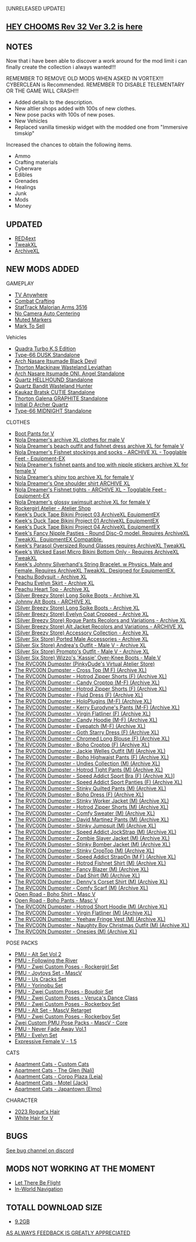 [UNRELEASED UPDATE]

[HEY CHOOMS Rev 32 Ver 3.2 is here](https://next.nexusmods.com/cyberpunk2077/collections/dfvt7o/revisions/17?pk_campaign=ViewCollection&pk_source=vortex)
-

NOTES
-

Now that i have been able to discover a work around for the mod limit i can finally create the collection i always wanted!!!

REMEMBER TO REMOVE OLD MODS WHEN ASKED IN VORTEX!!! CYBERCLEAN is Recommended. 
REMEMBER TO DISABLE TELEMENTARY OR THE GAME WILL CRASH!!!

- Added details to the description.
- New altlier shops added with 100s of new clothes.
- New pose packs with 100s of new poses.
- New Vehicles
- Replaced vanilla timeskip widget with the modded one from "Immersive timskip" 

Increased the chances to obtain the following items.
- Ammo
- Crafting materials 
- Cyberware
- Edibles
- Grenades
- Healings
- Junk
- Mods
- Money

UPDATED
-

- [RED4ext](https://www.nexusmods.com/cyberpunk2077/mods/2380)
- [TweakXL](https://www.nexusmods.com/cyberpunk2077/mods/4197)
- [ArchiveXL](https://www.nexusmods.com/cyberpunk2077/mods/4198)

NEW MODS ADDED 
-

GAMEPLAY
- [TV Anywhere](https://www.nexusmods.com/cyberpunk2077/mods/8162)
- [Combat Crafting](https://www.nexusmods.com/cyberpunk2077/mods/4928)
- [StatTrack Malorian Arms 3516](https://www.nexusmods.com/cyberpunk2077/mods/3994?tab=description)
- [No Camera Auto Centering](https://www.nexusmods.com/cyberpunk2077/mods/2169?tab=description)
- [Muted Markers](https://www.nexusmods.com/cyberpunk2077/mods/1727?tab=description)
- [Mark To Sell](https://www.nexusmods.com/cyberpunk2077/mods/4725?tab=description)

Vehicles
- [Quadra Turbo K.S Edition](https://www.nexusmods.com/cyberpunk2077/mods/8260?tab=description)
- [Type-66 DUSK Standalone](https://www.nexusmods.com/cyberpunk2077/mods/8009?tab=description)
- [Arch Nasare Itsumade Black Devil](https://www.nexusmods.com/cyberpunk2077/mods/7980?tab=description)
- [Thorton Mackinaw Wasteland Leviathan](https://www.nexusmods.com/cyberpunk2077/mods/7996?tab=description)
- [Arch Nasare Itsumade ONI. Angel Standalone](https://www.nexusmods.com/cyberpunk2077/mods/8023?tab=description)
- [Quartz HELLHOUND Standalone](https://www.nexusmods.com/cyberpunk2077/mods/8159?tab=description)
- [Quartz Bandit Wasteland Hunter](https://www.nexusmods.com/cyberpunk2077/mods/7971?tab=description)
- [Kaukaz Bratsk CUTIE Standalone](https://www.nexusmods.com/cyberpunk2077/mods/8028?tab=description)
- [Thorton Galena GRAPHITE Standalone](https://www.nexusmods.com/cyberpunk2077/mods/8230?tab=description)
- [Initial D Archer Quartz](https://www.nexusmods.com/cyberpunk2077/mods/8279?tab=description)
- [Type-66 MIDNIGHT Standalone](https://www.nexusmods.com/cyberpunk2077/mods/8288?tab=description)

CLOTHES
- [Boot Pants for V](https://www.nexusmods.com/cyberpunk2077/mods/5095)
- [Nola Dreamer's archive XL clothes for male V](https://www.nexusmods.com/cyberpunk2077/mods/5535?tab=description)
- [Nola Dreamer's beach outfit and fishnet dress archive XL for female V](https://www.nexusmods.com/cyberpunk2077/mods/6437?tab=description)
- [Nola Dreamer's Fishnet stockings and socks - ARCHIVE XL - Togglable Feet - Equipment-EX](https://www.nexusmods.com/cyberpunk2077/mods/7822?tab=description)
- [Nola Dreamer's fishnet pants and top with nipple stickers archive XL for female V](https://www.nexusmods.com/cyberpunk2077/mods/6529?tab=description)
- [Nola Dreamer's shiny top archive XL for female V](https://www.nexusmods.com/cyberpunk2077/mods/6288?tab=description)
- [Nola Dreamer's One shoulder shirt ARCHIVE XL](https://www.nexusmods.com/cyberpunk2077/mods/7267?tab=description)
- [Nola Dreamer's Fishnet tights - ARCHIVE XL - Togglable Feet - Equipment-EX](https://www.nexusmods.com/cyberpunk2077/mods/7334?tab=description)
- [Nola Dreamer's glossy swimsuit archive XL for female V](https://www.nexusmods.com/cyberpunk2077/mods/6350?tab=description)
- [Rockergirl Atelier - Atelier Shop](https://www.nexusmods.com/cyberpunk2077/mods/4717)
- [Kwek's Duck Tape Bikini Project 03 ArchiveXL EquipmentEX](https://www.nexusmods.com/cyberpunk2077/mods/7377?tab=description)
- [Kwek's Duck Tape Bikini Project 01 ArchiveXL EquipmentEX](https://www.nexusmods.com/cyberpunk2077/mods/7352?tab=description)
- [Kwek's Duck Tape Bikini Project 04 ArchiveXL EquipmentEX](https://www.nexusmods.com/cyberpunk2077/mods/7469?tab=description)
- [Kwek's Fancy Nipple Pasties - Round Disc-O model. Requires ArchiveXL TweakXL. EquipmentEX Compatible.](https://www.nexusmods.com/cyberpunk2077/mods/6897?tab=description)
- [Kwek's Parasol Oversized Round Glasses requires ArchiveXL TweakXL](https://www.nexusmods.com/cyberpunk2077/mods/6536?tab=description)
- [Kwek's Wicked Easel Micro Bikini Bottom Only - Requires ArchiveXL TweakXL](https://www.nexusmods.com/cyberpunk2077/mods/6527?tab=description)
- [Kwek's Johnny Silverhand's String Bracelet. w Physics. Male and Female. Requires ArchiveXL TweakXL. Designed for EquipmentEX.](https://www.nexusmods.com/cyberpunk2077/mods/6912?tab=description)
- [Peachu Bodysuit - Archive XL](https://www.nexusmods.com/cyberpunk2077/mods/7563?tab=description)
- [Peachu Evelyn Skirt - Archive XL](https://www.nexusmods.com/cyberpunk2077/mods/8024?tab=description)
- [Peachu Heart Top - Archive XL](https://www.nexusmods.com/cyberpunk2077/mods/8248?tab=description)
- [(Silver Breezy Store) Long Spike Boots - Archive XL](https://www.nexusmods.com/cyberpunk2077/mods/7818?tab=description)
- [Johnny Alt Boots - ARCHIVE XL](https://www.nexusmods.com/cyberpunk2077/mods/7498?tab=description)
- [(Silver Breezy Store) Long Spike Boots - Archive XL](https://www.nexusmods.com/cyberpunk2077/mods/7818)
- [(Silver Breezy Store) Evelyn Coat Cropped - Archive XL](https://www.nexusmods.com/cyberpunk2077/mods/7874?tab=description)
- [(Silver Breezy Store) Rogue Pants Recolors and Variations - Archive XL](https://www.nexusmods.com/cyberpunk2077/mods/8030?tab=description)
- [(Silver Breezy Store) Alt Jacket Recolors and Variations - ARCHIVE XL](https://www.nexusmods.com/cyberpunk2077/mods/8218?tab=description)
- [(Silver Breezy Store) Accessory Collection - Archive XL](https://www.nexusmods.com/cyberpunk2077/mods/7850?tab=description)
- [(Silver Six Store) Ported Male Accessories - Archive XL](https://www.nexusmods.com/cyberpunk2077/mods/7789)
- [(Silver Six Store) Andrea's Outfit - Male V - Archive XL](https://www.nexusmods.com/cyberpunk2077/mods/7033?tab=description)
- [(Silver Six Store) Prompto's Outfit - Male V - Archive XL](https://www.nexusmods.com/cyberpunk2077/mods/7836?tab=description)
- [(Silver Six Store) Wizzo's 'Kassie' Over-Knee Boots - Male V](https://www.nexusmods.com/cyberpunk2077/mods/8003?tab=description)
- [The RVC00N Dumpster (PinkyDude's Virtual Atelier Store)](https://www.nexusmods.com/cyberpunk2077/mods/5802)
- [The RVC00N Dumpster - Cross Top (M F) (Archive XL)](https://www.nexusmods.com/cyberpunk2077/mods/6686)
- [The RVC00N Dumpster - Hotrod Zipper Shorts (F) (Archive XL)](https://www.nexusmods.com/cyberpunk2077/mods/6290)
- [The RVC00N Dumpster - Candy Croptop (M-F) (Archive XL)](https://www.nexusmods.com/cyberpunk2077/mods/5829)
- [The RVC00N Dumpster - Hotrod Zipper Shorts (F) (Archive XL)](https://www.nexusmods.com/cyberpunk2077/mods/6290)
- [The RVC00N Dumpster - Fluid Dress (F) (Archive XL)](https://www.nexusmods.com/cyberpunk2077/mods/6226)
- [The RVC00N Dumpster - HoloPlugins (M-F) (Archive XL)](https://www.nexusmods.com/cyberpunk2077/mods/5803)
- [The RVC00N Dumpster - Kerry Eurodyne's Pants (M-F) (Archive XL)](https://www.nexusmods.com/cyberpunk2077/mods/6618?tab=description)
- [The RVC00N Dumpster - Virgin Flatliner (F) (Archive XL)](https://www.nexusmods.com/cyberpunk2077/mods/7573)
- [The RVC00N Dumpster - Candy Hoodie (M-F) (Archive XL)](https://www.nexusmods.com/cyberpunk2077/mods/5931)
- [The RVC00N Dumpster - Eyepatch (M-F) (Archive XL)](https://www.nexusmods.com/cyberpunk2077/mods/6018)
- [The RVC00N Dumpster - Goth Starry Dress (F) (Archive XL)](https://www.nexusmods.com/cyberpunk2077/mods/6931)
- [The RVC00N Dumpster - Chromed Long Blouse (F) (Archive XL)](https://www.nexusmods.com/cyberpunk2077/mods/7609)
- [The RVC00N Dumpster - Boho Croptop (F) (Archive XL)](https://www.nexusmods.com/cyberpunk2077/mods/7517)
- [The RVC00N Dumpster - Jackie Welles Outfit (M) (Archive XL)](https://www.nexusmods.com/cyberpunk2077/mods/7047)
- [The RVC00N Dumpster - Boho Highwaist Pants (F) (Archive XL)](https://www.nexusmods.com/cyberpunk2077/mods/7534)
- [The RVC00N Dumpster - Undies Collection (M) (Archive XL)](https://www.nexusmods.com/cyberpunk2077/mods/6484)
- [The RVC00N Dumpster - Hotrod Tight Pants (M) (Archive XL)](https://www.nexusmods.com/cyberpunk2077/mods/6364)
- [The RVC00N Dumpster - Speed Addict Sport Bra (F) (Archive XL)](https://www.nexusmods.com/cyberpunk2077/mods/8173)]
- [The RVC00N Dumpster - Speed Addict Sport Panties (F) (Archive XL)](https://www.nexusmods.com/cyberpunk2077/mods/8174)
- [The RVC00N Dumpster - Stinky Quilted Pants (M) (Archive XL)](https://www.nexusmods.com/cyberpunk2077/mods/6092)
- [The RVC00N Dumpster - Boho Dress (F) (Archive XL)](https://www.nexusmods.com/cyberpunk2077/mods/7983)
- [The RVC00N Dumpster - Stinky Worker Jacket (M) (Archive XL)](https://www.nexusmods.com/cyberpunk2077/mods/6066)
- [The RVC00N Dumpster - Hotrod Zipper Shorts (M) (Archive XL)](https://www.nexusmods.com/cyberpunk2077/mods/6273)
- [The RVC00N Dumpster - Comfy Sweater (M) (Archive XL)](https://www.nexusmods.com/cyberpunk2077/mods/6205)
- [The RVC00N Dumpster - David Martinez Pants (M) (Archive XL)](https://www.nexusmods.com/cyberpunk2077/mods/6984)
- [The RVC00N Dumpster - Stinky Jumpsuit (M) (Archive XL)](https://www.nexusmods.com/cyberpunk2077/mods/7116)
- [The RVC00N Dumpster - Speed Addict JockStrap (M) (Archive XL)](https://www.nexusmods.com/cyberpunk2077/mods/7418)
- [The RVC00N Dumpster - Zombie Slayer Jacket (M) (Archive XL)](https://www.nexusmods.com/cyberpunk2077/mods/7749)
- [The RVC00N Dumpster - Stinky Bomber Jacket (M) (Archive XL)](https://www.nexusmods.com/cyberpunk2077/mods/7003)
- [The RVC00N Dumpster - Stinky CropTop (M) (Archive XL)](https://www.nexusmods.com/cyberpunk2077/mods/6564)
- [The RVC00N Dumpster - Speed Addict StrapOn (M F) (Archive XL)](https://www.nexusmods.com/cyberpunk2077/mods/7429)
- [The RVC00N Dumpster - Hotrod Fishnet Shirt (M) (Archive XL)](https://www.nexusmods.com/cyberpunk2077/mods/6381)
- [The RVC00N Dumpster - Fancy Blazer (M) (Archive XL)](https://www.nexusmods.com/cyberpunk2077/mods/8015)
- [The RVC00N Dumpster - Dad Shirt (M) (Archive XL)](https://www.nexusmods.com/cyberpunk2077/mods/8002)
- [The RVC00N Dumpster - Denny's Corset Shirt (M) (Archive XL)](https://www.nexusmods.com/cyberpunk2077/mods/7015)
- [The RVC00N Dumpster - Comfy Scarf (M) (Archive XL)](https://www.nexusmods.com/cyberpunk2077/mods/6705)
- [Open Road - Boho Shirt - Masc V](https://www.nexusmods.com/cyberpunk2077/mods/7892)
- [Open Road - Boho Pants - Masc V](https://www.nexusmods.com/cyberpunk2077/mods/7902)
- [The RVC00N Dumpster - Hotrod Short Hoodie (M) (Archive XL)](https://www.nexusmods.com/cyberpunk2077/mods/7974)
- [The RVC00N Dumpster - Virgin Flatliner (M) (Archive XL)](https://www.nexusmods.com/cyberpunk2077/mods/7397)
- [The RVC00N Dumpster - Yeehaw Fringe Vest (M) (Archive XL)](https://www.nexusmods.com/cyberpunk2077/mods/6959)
- [The RVC00N Dumpster - Naughty Boy Christmas Outfit (M) (Archive XL)](https://www.nexusmods.com/cyberpunk2077/mods/6826?tab=description)
- [The RVC00N Dumpster - Onesies (M) (Archive XL)](https://www.nexusmods.com/cyberpunk2077/mods/7497)


POSE PACKS
- [PMU - Alt Set Vol 2](https://www.nexusmods.com/cyberpunk2077/mods/7835)
- [PMU - Following the River](https://www.nexusmods.com/cyberpunk2077/mods/6338)
- [PMU - Zwei Custom Poses - Rockergirl Set](https://www.nexusmods.com/cyberpunk2077/mods/7441)
- [PMU - Joytoys Set - MascV](https://www.nexusmods.com/cyberpunk2077/mods/6786)
- [PMU - Us Cracks Set](https://www.nexusmods.com/cyberpunk2077/mods/6932)
- [PMU - Yorinobu Set](https://www.nexusmods.com/cyberpunk2077/mods/6784)
- [PMU - Zwei Custom Poses - Boudoir Set](https://www.nexusmods.com/cyberpunk2077/mods/8053)
- [PMU - Zwei Custom Poses - Veruca's Dance Class](https://www.nexusmods.com/cyberpunk2077/mods/7868)
- [PMU - Zwei Custom Poses - Rockerboy Set](https://www.nexusmods.com/cyberpunk2077/mods/7764)
- [PMU - Alt Set - MascV Retarget](https://www.nexusmods.com/cyberpunk2077/mods/7944)
- [PMU - Zwei Custom Poses - Rockerboy Set](https://www.nexusmods.com/cyberpunk2077/mods/7764?tab=description)
- [Zwei Custom PMU Pose Packs - MascV - Core](https://www.nexusmods.com/cyberpunk2077/mods/7763)
- [PMU - Never Fade Away Vol.1](https://www.nexusmods.com/cyberpunk2077/mods/5229?tab=description)
- [PMU - Evelyn Set](https://www.nexusmods.com/cyberpunk2077/mods/5663?tab=description)
- [Expressive Female V - 1.5](https://www.nexusmods.com/cyberpunk2077/mods/4086?tab=description)

CATS
- [Apartment Cats - Custom Cats](https://www.nexusmods.com/cyberpunk2077/mods/6837?tab=description)
- [Apartment Cats - The Glen (Nali)](https://www.nexusmods.com/cyberpunk2077/mods/6276?tab=description)
- [Apartment Cats - Corpo Plaza (Leia)](https://www.nexusmods.com/cyberpunk2077/mods/6329?tab=description)
- [Apartment Cats - Motel (Jack)](https://www.nexusmods.com/cyberpunk2077/mods/6379?tab=description)
- [Apartment Cats - Japantown (Elmo)](https://www.nexusmods.com/cyberpunk2077/mods/6493?tab=description)

CHARACTER
- [2023 Rogue's Hair](https://www.nexusmods.com/cyberpunk2077/mods/908?tab=description)
- [White Hair for V](https://www.nexusmods.com/cyberpunk2077/mods/755?tab=description)

BUGS
-

 [See bug channel on discord](https://next.nexusmods.com/cyberpunk2077/collections/dfvt7o/revisions/17?pk_campaign=ViewCollection&pk_source=vortex)
 

MODS NOT WORKING AT THE MOMENT 
-

- [Let There Be Flight](https://www.nexusmods.com/cyberpunk2077/mods/5208)
- [In-World Navigation](https://www.nexusmods.com/cyberpunk2077/mods/4583)


TOTALL DOWNLOAD SIZE
-

- [9.2GB](https://next.nexusmods.com/cyberpunk2077/collections/dfvt7o/revisions/17?pk_campaign=ViewCollection&pk_source=vortex)

[AS ALWAYS FEEDBACK IS GREATLY APPRECIATED](https://next.nexusmods.com/cyberpunk2077/collections/dfvt7o/revisions/17?pk_campaign=ViewCollection&pk_source=vortex)
